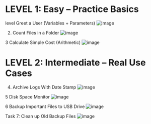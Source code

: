 # LEVEL 1: Easy – Practice Basics

level Greet a User (Variables + Parameters) ![image](https://github.com/user-attachments/assets/f8e95a51-e5a8-4068-a672-25ea0bd05598)

2. Count Files in a Folder
![image](https://github.com/user-attachments/assets/3cd75469-efbc-477b-9046-e02bfef85dde)



 3 Calculate Simple Cost (Arithmetic)
  ![image](https://github.com/user-attachments/assets/c1d22eb6-ee64-4e41-8064-66cf5b09d0fb)



# LEVEL 2: Intermediate – Real Use Cases

4. Archive Logs With Date Stamp ![image](https://github.com/user-attachments/assets/84b7d5fa-9cdd-461b-8adf-674700da0b7c)


5 Disk Space Monitor
![image](https://github.com/user-attachments/assets/c97af9b8-46c0-4ad4-bb13-60878527afe1)


6 Backup Important Files to USB Drive
![image](https://github.com/user-attachments/assets/ceb71720-16f3-4c1e-b2a3-bee668bcd337)



Task 7: Clean up Old Backup Files
![image](https://github.com/user-attachments/assets/e7da6603-efc9-4a59-a71d-aa85d3ac8197)
